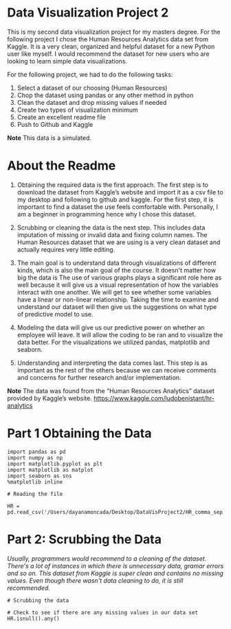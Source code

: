 # Data Visualization Project 2

This is my second data visualization project for my masters degree. For the following project I chose the Human Resources Analytics data set from Kaggle. It is a very clean, organized and helpful dataset for a new Python user like myself. I would recommend the dataset for new users who are looking to learn simple data visualizations. 

For the following project, we had to do the following tasks: 

1. Select a dataset of our choosing (Human Resources)
1. Chop the dataset using pandas or any other method in python
1. Clean the dataset and drop missing values if needed
1. Create two types of visualization minimum
1. Create an excellent readme file
1. Push to Github and Kaggle

**Note** This data is a simulated.

# About the Readme
1. Obtaining the required data is the first approach. The first step is to download the dataset from Kaggle’s website and import it as a csv file to my desktop and following to github and kaggle. For the first step, it is important to find a dataset the use feels comfortable with. Personally, I am a beginner in programming hence why I chose this dataset. 

1.  Scrubbing or cleaning the data is the next step. This includes data imputation of missing or invalid data and fixing column names. The Human Resources dataset that we are using is a very clean dataset and actually requires very little editing. 

1. The main goal is to understand data through visualizations of different kinds, which is also the main goal of the course. It doesn't matter how big the data is  The use of various graphs plays a significant role here as well because it will give us a visual representation of how the variables interact with one another. We will get to see whether some variables have a linear or non-linear relationship. Taking the time to examine and understand our dataset will then give us the suggestions on what type of predictive model to use.

1. Modeling the data will give us our predictive power on whether an employee will leave. It will allow the coding to be ran and to visualize the data better. For the visualizations we utilized pandas, matplotlib and seaborn. 

1. Understanding and interpreting the data comes last. This step is as important as the rest of the others because we can receive comments and concerns for further research and/or implementation. 

**Note** The data was found from the “Human Resources Analytics” dataset provided by Kaggle’s website. https://www.kaggle.com/ludobenistant/hr-analytics

# Part 1 Obtaining the Data

```
import pandas as pd
import numpy as np
import matplotlib.pyplot as plt
import matplotlib as matplot
import seaborn as sns
%matplotlib inline
```

```
# Reading the file

HR = pd.read_csv('/Users/dayanamoncada/Desktop/DataVisProject2/HR_comma_sep.csv')
```
# Part 2: Scrubbing the Data 

*Usually, programmers would recommend to a cleaning of the dataset. There's a lot of instances in which there is unnecessary data, gramar errors and so on. This dataset from Kaggle is super clean and contains no missing values. Even though there wasn't data cleaning to do, it is still recommended.*

```
# Scrubbing the data

# Check to see if there are any missing values in our data set
HR.isnull().any()
```
